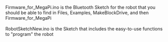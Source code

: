Firmware_for_MegaPi.ino is the Bluetooth Sketch for the robot that you should be able to find in Files, Examples, MakeBlockDrive, and then Firmware_for_MegaPi <br><br>
RobotSketchNew.ino is the Sketch that includes the easy-to-use functions to "program" the robot
